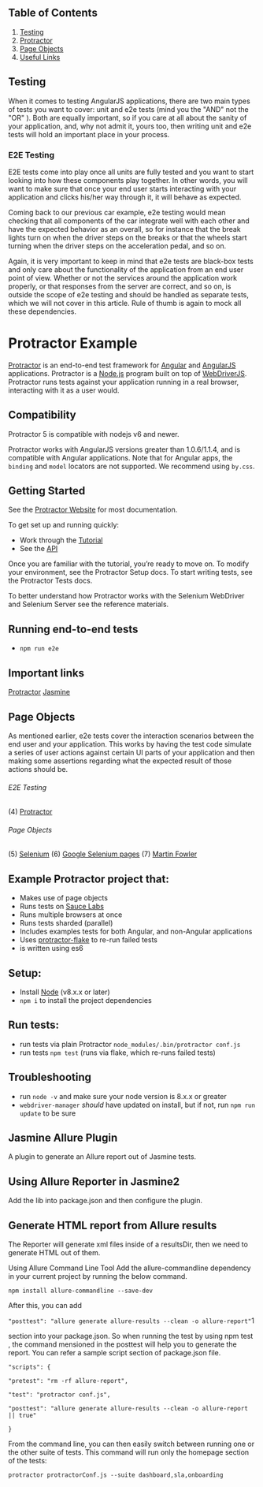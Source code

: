 ## Table of Contents

1. [Testing](#testing)
2. [Protractor](#protractor)
3. [Page Objects](#page-objects)
4. [Useful Links](#useful-links)

## Testing

When it comes to testing AngularJS applications, there are two main types of tests you want to cover: unit and e2e
tests (mind you the "AND" not the "OR" ). Both are equally important, so if you care at all about the sanity of your
application, and, why not admit it, yours too, then writing unit and e2e tests will hold an important place in your
process.

### E2E Testing

E2E tests come into play once all units are fully tested and you want to start looking into how these components play
together. In other words, you will want to make sure that once your end user starts interacting with your application
and clicks his/her way through it, it will behave as expected.

Coming back to our previous car example, e2e testing would mean checking that all components of the car integrate well
with each other and have the expected behavior as an overall, so for instance that the break lights turn on when the
driver steps on the breaks or that the wheels start turning when the driver steps on the acceleration pedal, and so on.

Again, it is very important to keep in mind that e2e tests are black-box tests and only care about the functionality of
the application from an end user point of view. Whether or not the services around the application work properly, or that
responses from the server are correct, and so on, is outside the scope of e2e testing and should be handled as separate
tests, which we will not cover in this article. Rule of thumb is again to mock all these dependencies.


# Protractor Example

[Protractor](http://angular.github.io/protractor) is an end-to-end test framework for [Angular](http://angular.io/) and [AngularJS](http://angularjs.org) applications. Protractor is a [Node.js](http://nodejs.org/) program built on top of [WebDriverJS](https://github.com/SeleniumHQ/selenium/wiki/WebDriverJs). Protractor runs tests against your application running in a real browser, interacting with it as a user would.

## Compatibility

Protractor 5 is compatible with nodejs v6 and newer.

Protractor works with AngularJS versions greater than 1.0.6/1.1.4, and is compatible with Angular applications. Note that for Angular apps, the `binding` and `model` locators are not supported. We recommend using `by.css`.

## Getting Started

See the [Protractor Website](http://www.protractortest.org) for most documentation.

To get set up and running quickly:

- Work through the [Tutorial](http://www.protractortest.org/#/tutorial)
- See the [API](http://www.protractortest.org/#/api)

Once you are familiar with the tutorial, you’re ready to move on. To modify your environment, see the Protractor Setup docs. To start writing tests, see the Protractor Tests docs.

To better understand how Protractor works with the Selenium WebDriver and Selenium Server see the reference materials.

## Running end-to-end tests

- `npm run e2e`

## Important links

[Protractor](http://www.protractortest.org/)
[Jasmine](https://jasmine.github.io/)

## Page Objects

As mentioned earlier, e2e tests cover the interaction scenarios between the end user and your application. This works by
having the test code simulate a series of user actions against certain UI parts of your application and then making some
assertions regarding what the expected result of those actions should be.

###### E2E Testing

(4) [Protractor](http://angular.github.io/protractor)

###### Page Objects

(5) [Selenium](http://www.seleniumhq.org/docs/06_test_design_considerations.jsp#page-object-design-pattern)
(6) [Google Selenium pages](https://code.google.com/p/selenium/wiki/PageObjects)
(7) [Martin Fowler](http://martinfowler.com/bliki/PageObject.html)

## Example Protractor project that:

- Makes use of page objects
- Runs tests on [Sauce Labs](http://saucelabs.com)
- Runs multiple browsers at once
- Runs tests sharded (parallel)
- Includes examples tests for both Angular, and non-Angular applications
- Uses [protractor-flake](https://github.com/NickTomlin/protractor-flake) to re-run failed tests
- is written using es6

## Setup:

- Install [Node](http://nodejs.org) (v8.x.x or later)
- `npm i` to install the project dependencies

## Run tests:

- run tests via plain Protractor `node_modules/.bin/protractor conf.js`
- run tests `npm test` (runs via flake, which re-runs failed tests)

## Troubleshooting

- run `node -v` and make sure your node version is 8.x.x or greater
- `webdriver-manager` _should_ have updated on install, but if not, run `npm run update` to be sure

## Jasmine Allure Plugin

A plugin to generate an Allure report out of Jasmine tests.

## Using Allure Reporter in Jasmine2

Add the lib into package.json and then configure the plugin.

## Generate HTML report from Allure results

The Reporter will generate xml files inside of a resultsDir, then we need to generate HTML out of them.

Using Allure Command Line Tool
Add the allure-commandline dependency in your current project by running the below command.

`npm install allure-commandline --save-dev`

After this, you can add

`"posttest": "allure generate allure-results --clean -o allure-report"`1

section into your package.json. So when running the test by using npm test , the command mensioned in the posttest will help you to generate the report. You can refer a sample script section of package.json file.

`"scripts": {`

`"pretest": "rm -rf allure-report",`

`"test": "protractor conf.js",`

`"posttest": "allure generate allure-results --clean -o allure-report || true"`

`}`

From the command line, you can then easily switch between running one or the other suite of tests. This command will run only the homepage section of the tests:

`protractor protractorConf.js --suite dashboard,sla,onboarding`
